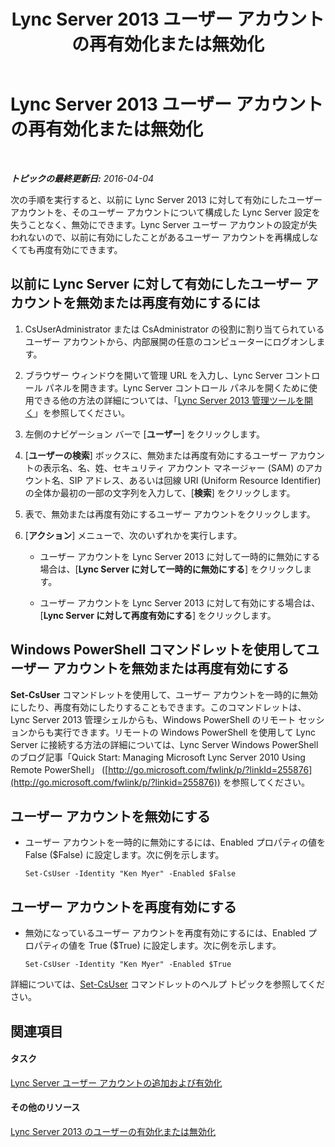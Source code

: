 ﻿---
title: Lync Server 2013 ユーザー アカウントの再有効化または無効化
TOCTitle: Lync Server 2013 ユーザー アカウントの再有効化または無効化
ms:assetid: 12497d00-f665-4a97-be68-854c5a8be4fc
ms:mtpsurl: https://technet.microsoft.com/ja-jp/library/Gg429696(v=OCS.15)
ms:contentKeyID: 48271317
ms.date: 05/19/2016
mtps_version: v=OCS.15
ms.translationtype: HT
---

# Lync Server 2013 ユーザー アカウントの再有効化または無効化

 

_**トピックの最終更新日:** 2016-04-04_

次の手順を実行すると、以前に Lync Server 2013 に対して有効にしたユーザー アカウントを、そのユーザー アカウントについて構成した Lync Server 設定を失うことなく、無効にできます。Lync Server ユーザー アカウントの設定が失われないので、以前に有効にしたことがあるユーザー アカウントを再構成しなくても再度有効にできます。

## 以前に Lync Server に対して有効にしたユーザー アカウントを無効または再度有効にするには

1.  CsUserAdministrator または CsAdministrator の役割に割り当てられているユーザー アカウントから、内部展開の任意のコンピューターにログオンします。

2.  ブラウザー ウィンドウを開いて管理 URL を入力し、Lync Server コントロール パネルを開きます。Lync Server コントロール パネルを開くために使用できる他の方法の詳細については、「[Lync Server 2013 管理ツールを開く](lync-server-2013-open-lync-server-administrative-tools.md)」を参照してください。

3.  左側のナビゲーション バーで \[**ユーザー**\] をクリックします。

4.  \[**ユーザーの検索**\] ボックスに、無効または再度有効にするユーザー アカウントの表示名、名、姓、セキュリティ アカウント マネージャー (SAM) のアカウント名、SIP アドレス、あるいは回線 URI (Uniform Resource Identifier) の全体か最初の一部の文字列を入力して、\[**検索**\] をクリックします。

5.  表で、無効または再度有効にするユーザー アカウントをクリックします。

6.  \[**アクション**\] メニューで、次のいずれかを実行します。
    
      - ユーザー アカウントを Lync Server 2013 に対して一時的に無効にする場合は、\[**Lync Server に対して一時的に無効にする**\] をクリックします。
    
      - ユーザー アカウントを Lync Server 2013 に対して有効にする場合は、\[**Lync Server に対して再度有効にする**\] をクリックします。

## Windows PowerShell コマンドレットを使用してユーザー アカウントを無効または再度有効にする

**Set-CsUser** コマンドレットを使用して、ユーザー アカウントを一時的に無効にしたり、再度有効にしたりすることもできます。このコマンドレットは、Lync Server 2013 管理シェルからも、Windows PowerShell のリモート セッションからも実行できます。リモートの Windows PowerShell を使用して Lync Server に接続する方法の詳細については、Lync Server Windows PowerShell のブログ記事「Quick Start: Managing Microsoft Lync Server 2010 Using Remote PowerShell」 ([http://go.microsoft.com/fwlink/p/?linkId=255876](http://go.microsoft.com/fwlink/p/?linkid=255876)) を参照してください。

## ユーザー アカウントを無効にする

  - ユーザー アカウントを一時的に無効にするには、Enabled プロパティの値を False ($False) に設定します。次に例を示します。
    
        Set-CsUser -Identity "Ken Myer" -Enabled $False

## ユーザー アカウントを再度有効にする

  - 無効になっているユーザー アカウントを再度有効にするには、Enabled プロパティの値を True ($True) に設定します。次に例を示します。
    
        Set-CsUser -Identity "Ken Myer" -Enabled $True

詳細については、[Set-CsUser](set-csuser.md) コマンドレットのヘルプ トピックを参照してください。

## 関連項目

#### タスク

[Lync Server ユーザー アカウントの追加および有効化](lync-server-2013-add-and-enable-user-account-for-lync-server.md)  

#### その他のリソース

[Lync Server 2013 のユーザーの有効化または無効化](lync-server-2013-enabling-and-disabling-users-for-lync-server.md)

